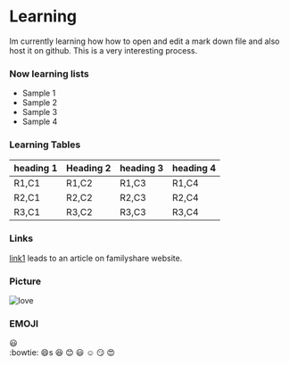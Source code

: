 Learning
========
 Im currently learning how how to open and edit a mark down file and also host it on github. This is a very interesting process.

### Now learning lists
+ Sample 1
+ Sample 2
+ Sample 3
+ Sample 4

### Learning Tables

|  heading 1   |  Heading 2   | heading 3  |  heading 4   |
|-----|-----|-----|-----|
|  R1,C1 |   R1,C2  |  R1,C3  |  R1,C4   |
|   R2,C1 |  R2,C2  |  R2,C3  |   R2,C4 |
|   R3,C1 |   R3,C2  |  R3,C3   |  R3,C4  |

### Links

[link1](https://familyshare.com/20838/growth/12-of-the-most-beautiful-things-in-your-life-that-youre-not-noticing) leads to an article on familyshare website.

### Picture

![love](https://media.deseretdigital.com/file/926f3b2668.jpg?crop=top_0~left_0~width_1000~height_666&resize=width_630~height_420&c=2&a=ad8eabae)

### EMOJI

:smiley:  
:bowtie:
:smile:s
:laughing:
:blush:
:smiley:
:relaxed:
:smirk:
:heart_eyes: